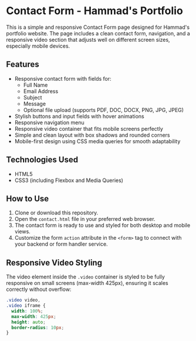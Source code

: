 # Contact Form - Hammad's Portfolio

This is a simple and responsive Contact Form page designed for Hammad's portfolio website. The page includes a clean contact form, navigation, and a responsive video section that adjusts well on different screen sizes, especially mobile devices.

## Features

- Responsive contact form with fields for:
  - Full Name
  - Email Address
  - Subject
  - Message
  - Optional file upload (supports PDF, DOC, DOCX, PNG, JPG, JPEG)
- Stylish buttons and input fields with hover animations
- Responsive navigation menu
- Responsive video container that fits mobile screens perfectly
- Simple and clean layout with box shadows and rounded corners
- Mobile-first design using CSS media queries for smooth adaptability

## Technologies Used

- HTML5
- CSS3 (including Flexbox and Media Queries)

## How to Use

1. Clone or download this repository.
2. Open the `contact.html` file in your preferred web browser.
3. The contact form is ready to use and styled for both desktop and mobile views.
4. Customize the form `action` attribute in the `<form>` tag to connect with your backend or form handler service.

## Responsive Video Styling

The video element inside the `.video` container is styled to be fully responsive on small screens (max-width 425px), ensuring it scales correctly without overflow:

```css
.video video,
.video iframe {
  width: 100%;
  max-width: 425px;
  height: auto;
  border-radius: 10px;
}
